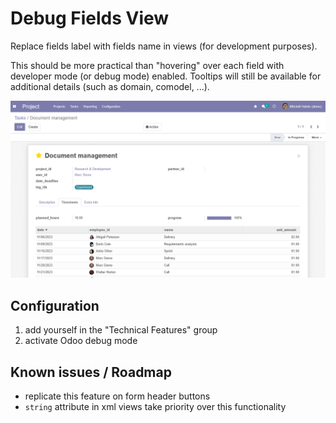 # Debug Fields View
Replace fields label with fields name in views (for development purposes).

This should be more practical than "hovering" over each field with developer
mode (or debug mode) enabled.  Tooltips will still be available for additional
details (such as domain, comodel, ...).

![screenshot](static/description/screenshot.png)

## Configuration
1. add yourself in the "Technical Features" group
2. activate Odoo debug mode

## Known issues / Roadmap
- replicate this feature on form header buttons
- `string` attribute in xml views take priority over this functionality
